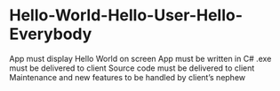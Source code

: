 # Hello-World-Hello-User-Hello-Everybody
App must display Hello World on screen
App must be written in C#
.exe must be delivered to client
Source code must be delivered to client
Maintenance and new features to be handled by client’s nephew
